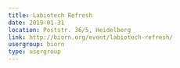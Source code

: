 ```yaml
---
title: Labiotech Refresh
date: 2019-01-31
location: Poststr. 36/5, Heidelberg
link: http://biorn.org/event/labiotech-refresh/
usergroup: biorn
type: usergroup
---
```

